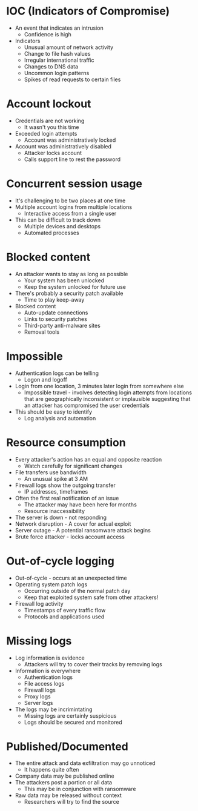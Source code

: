 # IOC (Indicators of Compromise)
- An event that indicates an intrusion
	- Confidence is high
- Indicators
	- Unusual amount of network activity
	- Change to file hash values
	- Irregular international traffic
	- Changes to DNS data
	- Uncommon login patterns
	- Spikes of read requests to certain files
# Account lockout
- Credentials are not working
	- It wasn't you this time
- Exceeded login attempts
	- Account was administratively locked
- Account was administratively disabled
	- Attacker locks account
	- Calls support line to rest the password
# Concurrent session usage
- It's challenging to be two places at one time
- Multiple account logins from multiple locations
	- Interactive access from a single user
- This can be difficult to track down
	- Multiple devices and desktops
	- Automated processes
# Blocked content
- An attacker wants to stay as long as possible
	- Your system has been unlocked
	- Keep the system unlocked for future use
- There's probably a security patch available
	- Time to play keep-away
- Blocked content
	- Auto-update connections
	- Links to security patches
	- Third-party anti-malware sites
	- Removal tools
# Impossible
- Authentication logs can be telling
	- Logon and logoff
- Login from one location, 3 minutes later login from somewhere else
	- Impossible travel - involves detecting login attempts from locations that are geographically inconsistent or implausible suggesting that an attacker has compromised the user credentials
- This should be easy to identify
	- Log analysis and automation
# Resource consumption
- Every attacker's action has an equal and opposite reaction
	- Watch carefully for significant changes
- File transfers use bandwidth
	- An unusual spike at 3 AM
- Firewall logs show the outgoing transfer
	- IP addresses, timeframes
- Often the first real notification of an issue
	- The attacker may have been here for months
	- Resource inaccessibility
- The server is down - not responding
- Network disruption - A cover for actual exploit
- Server outage - A potential ransomware attack begins
- Brute force attacker - locks account access
# Out-of-cycle logging
- Out-of-cycle - occurs at an unexpected time
- Operating system patch logs
	- Occurring outside of the normal patch day
	- Keep that exploited system safe from other attackers!
- Firewall log activity
	- Timestamps of every traffic flow
	- Protocols and applications used
# Missing logs
- Log information is evidence
	- Attackers will try to cover their tracks by removing logs
- Information is everywhere
	- Authentication logs
	- File access logs
	- Firewall logs
	- Proxy logs
	- Server logs
- The logs may be incrimintating
	- Missing logs are certainly suspicious
	- Logs should be secured and monitored
# Published/Documented
- The entire attack and data exfiltration may go unnoticed
	- It happens quite often
- Company data may be published online
- The attackers post a portion or all data
	- This may be in conjunction with ransomware
- Raw data may be released without context
	- Researchers will try to find the source
